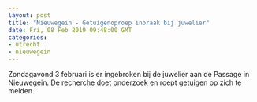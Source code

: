 ```yaml
---
layout: post
title: "Nieuwegein - Getuigenoproep inbraak bij juwelier"
date: Fri, 08 Feb 2019 09:48:00 GMT
categories: 
- utrecht 
- nieuwegein 
---
```


Zondagavond 3 februari is er ingebroken bij de juwelier aan de Passage in Nieuwegein. De recherche doet onderzoek en roept getuigen op zich te melden.
